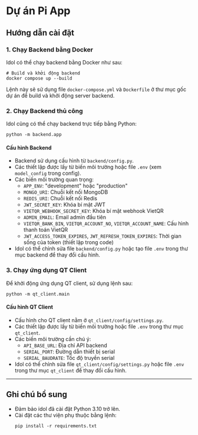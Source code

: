 # Dự án Pi App

## Hướng dẫn cài đặt

### 1. Chạy Backend bằng Docker

Idol có thể chạy backend bằng Docker như sau:

```fish
# Build và khởi động backend
docker compose up --build
```

Lệnh này sẽ sử dụng file `docker-compose.yml` và `Dockerfile` ở thư mục gốc dự án để build và khởi động server backend.

### 2. Chạy Backend thủ công

Idol cũng có thể chạy backend trực tiếp bằng Python:

```fish
python -m backend.app
```

#### Cấu hình Backend
- Backend sử dụng cấu hình từ `backend/config.py`.
- Các thiết lập được lấy từ biến môi trường hoặc file `.env` (xem `model_config` trong config).
- Các biến môi trường quan trọng:
  - `APP_ENV`: "development" hoặc "production"
  - `MONGO_URI`: Chuỗi kết nối MongoDB
  - `REDIS_URI`: Chuỗi kết nối Redis
  - `JWT_SECRET_KEY`: Khóa bí mật JWT
  - `VIETQR_WEBHOOK_SECRET_KEY`: Khóa bí mật webhook VietQR
  - `ADMIN_EMAIL`: Email admin đầu tiên
  - `VIETQR_BANK_BIN`, `VIETQR_ACCOUNT_NO`, `VIETQR_ACCOUNT_NAME`: Cấu hình thanh toán VietQR
  - `JWT_ACCESS_TOKEN_EXPIRES`, `JWT_REFRESH_TOKEN_EXPIRES`: Thời gian sống của token (thiết lập trong code)
- Idol có thể chỉnh sửa file `backend/config.py` hoặc tạo file `.env` trong thư mục backend để thay đổi cấu hình.

### 3. Chạy ứng dụng QT Client

Để khởi động ứng dụng QT client, sử dụng lệnh sau:

```fish
python -m qt_client.main
```

#### Cấu hình QT Client
- Cấu hình cho QT client nằm ở `qt_client/config/settings.py`.
- Các thiết lập được lấy từ biến môi trường hoặc file `.env` trong thư mục `qt_client`.
- Các biến môi trường cần chú ý:
  - `API_BASE_URL`: Địa chỉ API backend
  - `SERIAL_PORT`: Đường dẫn thiết bị serial
  - `SERIAL_BAUDRATE`: Tốc độ truyền serial
- Idol có thể chỉnh sửa file `qt_client/config/settings.py` hoặc file `.env` trong thư mục `qt_client` để thay đổi cấu hình.

---

## Ghi chú bổ sung
- Đảm bảo idol đã cài đặt Python 3.10 trở lên.
- Cài đặt các thư viện phụ thuộc bằng lệnh:
  ```fish
  pip install -r requirements.txt
  ```